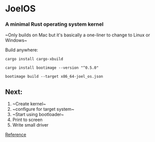# JoelOS

### A minimal Rust operating system kernel

~Only builds on Mac but it's basically a one-liner to change to Linux or Windows~

Build anywhere:

`cargo install cargo-xbuild`

`cargo install bootimage --version "^0.5.0"`

`bootimage build --target x86_64-joel_os.json`

## Next:

1. ~Create kernel~  
2. ~configure for target system~ 
3. ~Start using bootloader~ 
4. Print to screen
5. Write small driver

[Reference](https://os.phil-opp.com/freestanding-rust-binary/)

